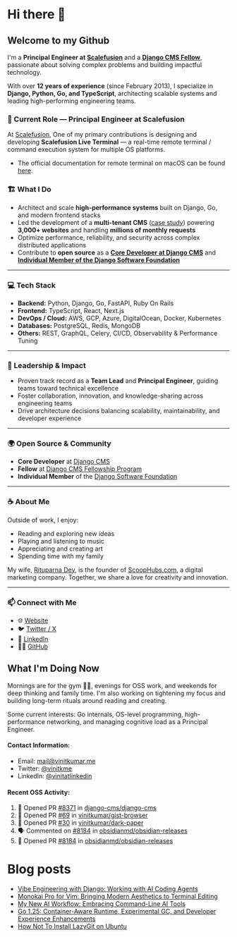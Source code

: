 # Hi there 👋

## Welcome to my Github

I'm a **Principal Engineer at [Scalefusion](https://scalefusion.com)** and a **[Django CMS Fellow](https://www.django-cms.org/en/blog/2024/11/07/welcoming-vinit-kumar-as-the-newest-django-cms-fellow/)**, passionate about solving complex problems and building impactful technology.

With over **12 years of experience** (since February 2013), I specialize in **Django, Python, Go, and TypeScript**, architecting scalable systems and leading high-performing engineering teams.

### 🚀 Current Role — Principal Engineer at Scalefusion

At [Scalefusion](https://scalefusion.com), 
One of my primary contributions is designing and developing **Scalefusion Live Terminal** — a real-time remote terminal / command execution system for multiple OS platforms. 

- The official documentation for remote terminal on macOS can be found [here](https://help.scalefusion.com/v1/docs/remotely-access-live-terminal-on-macos-devices).

### 🏗️ What I Do

- Architect and scale **high-performance systems** built on Django, Go, and modern frontend stacks  
- Led the development of a **multi-tenant CMS** ([case study](https://www.divio.com/case-studies/social-schools-divio-transformation/)) powering **3,000+ websites** and handling **millions of monthly requests**  
- Optimize performance, reliability, and security across complex distributed applications  
- Contribute to **open source** as a **[Core Developer at Django CMS](https://github.com/orgs/django-cms/teams/core-team)** and **[Individual Member of the Django Software Foundation](https://www.djangoproject.com/foundation/individual-members/)**  

---

### 💻 Tech Stack

- **Backend:** Python, Django, Go, FastAPI, Ruby On Rails  
- **Frontend:** TypeScript, React, Next.js  
- **DevOps / Cloud:** AWS, GCP, Azure, DigitalOcean, Docker, Kubernetes  
- **Databases:** PostgreSQL, Redis, MongoDB  
- **Others:** REST, GraphQL, Celery, CI/CD, Observability & Performance Tuning  

---

### 👥 Leadership & Impact

- Proven track record as a **Team Lead** and **Principal Engineer**, guiding teams toward technical excellence  
- Foster collaboration, innovation, and knowledge-sharing across engineering teams  
- Drive architecture decisions balancing scalability, maintainability, and developer experience  

---

### 🌍 Open Source & Community

- **Core Developer** at [Django CMS](https://github.com/django-cms/django-cms)  
- **Fellow** at [Django CMS Fellowship Program](https://www.django-cms.org/en/blog/2024/11/07/welcoming-vinit-kumar-as-the-newest-django-cms-fellow/)  
- **Individual Member** of the [Django Software Foundation](https://www.djangoproject.com/foundation/individual-members/)  

---

### ☕ About Me

Outside of work, I enjoy:
- Reading and exploring new ideas  
- Playing and listening to music  
- Appreciating and creating art  
- Spending time with my family  

My wife, [Rituparna Dey](https://rituparnadey.com), is the founder of [ScoopHubs.com](https://scoophubs.com), a digital marketing company. Together, we share a love for creativity and innovation.

---

### 📫 Connect with Me

- 🌐 [Website](https://vinitkumar.me)  
- 🐦 [Twitter / X](https://twitter.com/vinitkme)  
- 💼 [LinkedIn](https://linkedin.com/in/vinitkme)  
- 🧑‍💻 [GitHub](https://github.com/vinitkme)  


## What I'm Doing Now

Mornings are for the gym 🏋️‍♂️, evenings for OSS work, and weekends for deep thinking and family time. I'm also working on tightening my focus and building long-term rituals around reading and creating.

Some current interests: Go internals, OS-level programming, high-performance networking, and managing cognitive load as a Principal Engineer.

#### Contact Information:

- Email: <a href="mailto:mail@vinitkumar.me">mail@vinitkumar.me</a>
- Twitter: [@vinitkme](https://twitter.com/vinitkme)
- LinkedIn: [@vinitatlinkedin](https://www.linkedin.com/in/vinitatlinkedin/)  

#### Recent OSS Activity:

<!--START_SECTION:activity-->
1. 💪 Opened PR [#8371](undefined) in [django-cms/django-cms](https://github.com/django-cms/django-cms)
2. 💪 Opened PR [#69](undefined) in [vinitkumar/gist-browser](https://github.com/vinitkumar/gist-browser)
3. 💪 Opened PR [#30](undefined) in [vinitkumar/dark-paper](https://github.com/vinitkumar/dark-paper)
4. 🗣 Commented on [#8184](https://github.com/obsidianmd/obsidian-releases/pull/8184#issuecomment-3406420343) in [obsidianmd/obsidian-releases](https://github.com/obsidianmd/obsidian-releases)
5. 💪 Opened PR [#8184](undefined) in [obsidianmd/obsidian-releases](https://github.com/obsidianmd/obsidian-releases)
<!--END_SECTION:activity-->

# Blog posts
<!-- BLOG-POST-LIST:START -->
- [Vibe Engineering with Django: Working with AI Coding Agents](https://vinitkumar.me/vibe-engineering/)
- [Monokai Pro for Vim: Bringing Modern Aesthetics to Terminal Editing](https://vinitkumar.me/monokai-pro-vim-colorscheme/)
- [My New AI Workflow: Embracing Command-Line AI Tools](https://vinitkumar.me/new-ai-workflow/)
- [Go 1.25: Container-Aware Runtime, Experimental GC, and Developer Experience Enhancements](https://vinitkumar.me/go-1.25/)
- [How Not To Install LazyGit on Ubuntu](https://vinitkumar.me/til/snap-lazygit/)
<!-- BLOG-POST-LIST:END -->
